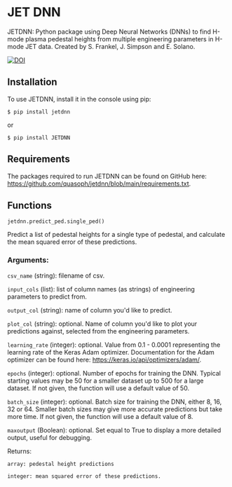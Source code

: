 # JET DNN

JETDNN: Python package using Deep Neural Networks (DNNs) to find H-mode plasma pedestal heights from multiple engineering parameters in H-mode JET data.
Created by S. Frankel, J. Simpson and E. Solano.

[![DOI](https://zenodo.org/badge/682657741.svg)](https://zenodo.org/badge/latestdoi/682657741)

Installation
------------------

To use JETDNN, install it in the console using pip:
    
`$ pip install jetdnn`

or

`$ pip install JETDNN`

Requirements
------------------

The packages required to run JETDNN can be found on GitHub here: https://github.com/quasoph/jetdnn/blob/main/requirements.txt.

Functions
------------------

`jetdnn.predict_ped.single_ped()`

Predict a list of pedestal heights for a single type of pedestal, and calculate the mean squared error of these predictions.

### Arguments:

`csv_name` (string): filename of csv.

`input_cols` (list): list of column names (as strings) of engineering parameters to predict from.

`output_col` (string): name of column you'd like to predict.

`plot_col` (string): optional. Name of column you'd like to plot your predictions against, selected from the engineering parameters.

`learning_rate` (integer): optional. Value from 0.1 - 0.0001 representing the learning rate of the Keras Adam optimizer.
    Documentation for the Adam optimizer can be found here: https://keras.io/api/optimizers/adam/.

`epochs` (integer): optional. Number of epochs for training the DNN. Typical starting values may be 50 for a smaller dataset up to 500 for a large dataset.
    If not given, the function will use a default value of 50.

`batch_size` (integer): optional. Batch size for training the DNN, either 8, 16, 32 or 64. Smaller batch sizes may give more accurate predictions but take more time.
    If not given, the function will use a default value of 8.

`maxoutput` (Boolean): optional. Set equal to True to display a more detailed output, useful for debugging.

Returns:

    array: pedestal height predictions
    
    integer: mean squared error of these predictions.
